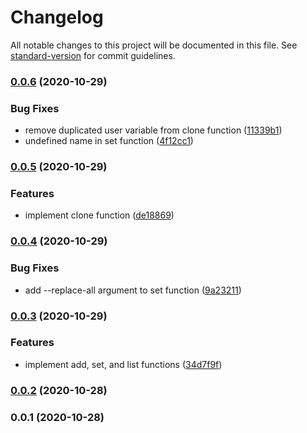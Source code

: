 # Changelog

All notable changes to this project will be documented in this file. See [standard-version](https://github.com/conventional-changelog/standard-version) for commit guidelines.

### [0.0.6](https://github.com/rdarida/gitnoob/compare/v0.0.5...v0.0.6) (2020-10-29)


### Bug Fixes

* remove duplicated user variable from clone function ([11339b1](https://github.com/rdarida/gitnoob/commit/11339b1eb007f61d25938d277a44489bc186e979))
* undefined name in set function ([4f12cc1](https://github.com/rdarida/gitnoob/commit/4f12cc16013f61a502eedf05c10a538cf2d5d140))

### [0.0.5](https://github.com/rdarida/gitnoob/compare/v0.0.4...v0.0.5) (2020-10-29)


### Features

* implement clone function ([de18869](https://github.com/rdarida/gitnoob/commit/de188697c8c2e7864b76b40970926cb6ed8d2439))

### [0.0.4](https://github.com/rdarida/gitnoob/compare/v0.0.3...v0.0.4) (2020-10-29)


### Bug Fixes

* add --replace-all argument to set function ([9a23211](https://github.com/rdarida/gitnoob/commit/9a23211ca65f9332d6990336f973dcb9a9a33565))

### [0.0.3](https://github.com/rdarida/gitnoob/compare/v0.0.2...v0.0.3) (2020-10-29)


### Features

* implement add, set, and list functions ([34d7f9f](https://github.com/rdarida/gitnoob/commit/34d7f9fa5c21111aa82d7179fd8e1b6f705d2a20))

### [0.0.2](https://github.com/rdarida/gitnoob/compare/v0.0.1...v0.0.2) (2020-10-28)

### 0.0.1 (2020-10-28)

